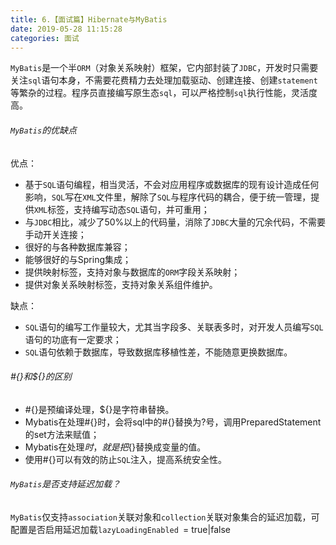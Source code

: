 ```yaml
---
title: 6.【面试篇】Hibernate与MyBatis
date: 2019-05-28 11:15:28
categories: 面试
---
```


`MyBatis`是一个半`ORM`（对象关系映射）框架，它内部封装了`JDBC`，开发时只需要关注`sql`语句本身，不需要花费精力去处理加载驱动、创建连接、创建`statement`等繁杂的过程。程序员直接编写原生态`sql`，可以严格控制`sql`执行性能，灵活度高。

###### `MyBatis`的优缺点

优点：

- 基于`SQL`语句编程，相当灵活，不会对应用程序或数据库的现有设计造成任何影响，`SQL`写在`XML`文件里，解除了`SQL`与程序代码的耦合，便于统一管理，提供`XML`标签，支持编写动态`SQL`语句，并可重用；
- 与`JDBC`相比，减少了50%以上的代码量，消除了`JDBC`大量的冗余代码，不需要手动开关连接；
- 很好的与各种数据库兼容；
- 能够很好的与Spring集成；
- 提供映射标签，支持对象与数据库的`ORM`字段关系映射；
- 提供对象关系映射标签，支持对象关系组件维护。

缺点：

- `SQL`语句的编写工作量较大，尤其当字段多、关联表多时，对开发人员编写`SQL`语句的功底有一定要求；
- `SQL`语句依赖于数据库，导致数据库移植性差，不能随意更换数据库。

###### #{}和${}的区别

- #{}是预编译处理，${}是字符串替换。
- Mybatis在处理#{}时，会将sql中的#{}替换为?号，调用PreparedStatement的set方法来赋值；
- Mybatis在处理${}时，就是把${}替换成变量的值。
- 使用#{}可以有效的防止`SQL`注入，提高系统安全性。

###### `MyBatis`是否支持延迟加载？

`MyBatis`仅支持`association`关联对象和`collection`关联对象集合的延迟加载，可配置是否启用延迟加载`lazyLoadingEnabled `= true|false